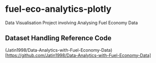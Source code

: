 # fuel-eco-analytics-plotly
Data Visualisation Project involving Analysing Fuel Economy Data


## Dataset Handling Reference Code
(Jatin1998/Data-Analytics-with-Fuel-Economy-Data)[https://github.com/Jatin1998/Data-Analytics-with-Fuel-Economy-Data]
